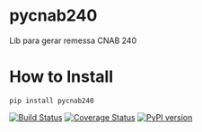 # pycnab240
Lib para gerar remessa CNAB 240


# How to Install

`pip install pycnab240`

[![Build Status](https://travis-ci.org/Trust-Code/PyTrustCnab240.svg?branch=master)](https://travis-ci.org/Trust-Code/PyTrustCnab240)
[![Coverage Status](https://coveralls.io/repos/github/Trust-Code/PyTrustCnab240/badge.svg?branch=master)](https://coveralls.io/github/Trust-Code/PyTrustCnab240?branch=master)
[![PyPI version](https://badge.fury.io/py/pycnab240.svg)](https://badge.fury.io/py/pycnab240)
